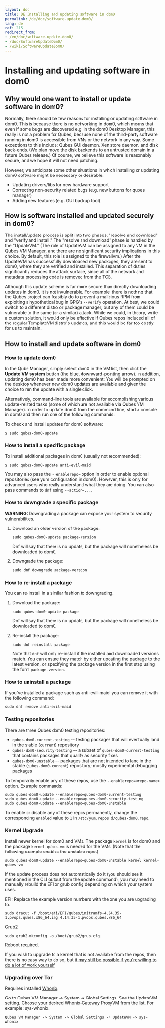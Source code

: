 ```yaml
---
layout: doc
title: DE Installing and updating software in dom0
permalink: /de/doc/software-update-dom0/
lang: de
ref: 215
redirect_from:
- /en/doc/software-update-dom0/
- /doc/SoftwareUpdateDom0/
- /wiki/SoftwareUpdateDom0/
---
```


Installing and updating software in dom0
========================================

Why would one want to install or update software in dom0?
---------------------------------------------------------

Normally, there should be few reasons for installing or updating software in dom0. This is because there is no networking in dom0, which means that even if some bugs are discovered e.g. in the dom0 Desktop Manager, this really is not a problem for Qubes, because none of the third-party software running in dom0 is accessible from VMs or the network in any way. Some exceptions to this include: Qubes GUI daemon, Xen store daemon, and disk back-ends. (We plan move the disk backends to an untrusted domain in a future Qubes release.) Of course, we believe this software is reasonably secure, and we hope it will not need patching.

However, we anticipate some other situations in which installing or updating dom0 software might be necessary or desirable:

-   Updating drivers/libs for new hardware support
-   Correcting non-security related bugs (e.g. new buttons for qubes manager)
-   Adding new features (e.g. GUI backup tool)

How is software installed and updated securely in dom0?
-------------------------------------------------------

The install/update process is split into two phases: "resolve and download" and "verify and install." The "resolve and download" phase is handled by the "UpdateVM." (The role of UpdateVM can be assigned to any VM in the Qubes VM Manager, and there are no significant security implications in this choice. By default, this role is assigned to the firewallvm.) After the UpdateVM has successfully downloaded new packages, they are sent to dom0, where they are verified and installed. This separation of duties significantly reduces the attack surface, since all of the network and metadata processing code is removed from the TCB.

Although this update scheme is far more secure than directly downloading updates in dom0, it is not invulnerable. For example, there is nothing that the Qubes project can feasibly do to prevent a malicious RPM from exploiting a hypothetical bug in GPG's `--verify` operation. At best, we could switch to a different distro or package manager, but any of them could be vulnerable to the same (or a similar) attack. While we could, in theory, write a custom solution, it would only be effective if Qubes repos included all of the regular TemplateVM distro's updates, and this would be far too costly for us to maintain.

How to install and update software in dom0
------------------------------------------

### How to update dom0

In the Qube Manager, simply select dom0 in the VM list, then click the **Update VM system** button (the blue, downward-pointing arrow). In addition, updating dom0 has been made more convenient: You will be prompted on the desktop whenever new dom0 updates are available and given the choice to run the update with a single click.

Alternatively, command-line tools are available for accomplishing various update-related tasks (some of which are not available via Qubes VM Manager). In order to update dom0 from the command line, start a console in dom0 and then run one of the following commands:

To check and install updates for dom0 software:

    $ sudo qubes-dom0-update

### How to install a specific package

To install additional packages in dom0 (usually not recommended):

    $ sudo qubes-dom0-update anti-evil-maid

You may also pass the `--enablerepo=` option in order to enable optional repositories (see yum configuration in dom0). However, this is only for advanced users who really understand what they are doing.
You can also pass commands to `dnf` using `--action=...`.

### How to downgrade a specific package

**WARNING:** Downgrading a package can expose your system to security vulnerabilities.

1.  Download an older version of the package:

    ~~~
    sudo qubes-dom0-update package-version
    ~~~

    Dnf will say that there is no update, but the package will nonetheless be downloaded to dom0.

2.  Downgrade the package:

    ~~~
    sudo dnf downgrade package-version
    ~~~

### How to re-install a package

You can re-install in a similar fashion to downgrading.

1.  Download the package:

    ~~~
    sudo qubes-dom0-update package
    ~~~

    Dnf will say that there is no update, but the package will nonetheless be downloaded to dom0.

2.  Re-install the package:

    ~~~
    sudo dnf reinstall package
    ~~~

    Note that `dnf` will only re-install if the installed and downloaded versions match. You can ensure they match by either updating the package to the latest version, or specifying the package version in the first step using the form `package-version`.

### How to uninstall a package

If you've installed a package such as anti-evil-maid, you can remove it with the following command:

    sudo dnf remove anti-evil-maid
    
### Testing repositories

There are three Qubes dom0 testing repositories:

* `qubes-dom0-current-testing` -- testing packages that will eventually land in the stable
  (`current`) repository
* `qubes-dom0-security-testing` -- a subset of `qubes-dom0-current-testing` that contains packages
  that qualify as security fixes
* `qubes-dom0-unstable` -- packages that are not intended to land in the stable (`qubes-dom0-current`)
  repository; mostly experimental debugging packages

To temporarily enable any of these repos, use the `--enablerepo=<repo-name>`
option. Example commands:

~~~
sudo qubes-dom0-update --enablerepo=qubes-dom0-current-testing
sudo qubes-dom0-update --enablerepo=qubes-dom0-security-testing
sudo qubes-dom0-update --enablerepo=qubes-dom0-unstable
~~~

To enable or disable any of these repos permanently, change the corresponding `enabled` value to `1` in
`/etc/yum.repos.d/qubes-dom0.repo`.

### Kernel Upgrade ###

Install newer kernel for dom0 and VMs. The package `kernel` is for dom0 and the package `kernel-qubes-vm`
is needed for the VMs. (Note that the following example enables the unstable repo.)

~~~
sudo qubes-dom0-update --enablerepo=qubes-dom0-unstable kernel kernel-qubes-vm
~~~

If the update process does not automatically do it (you should see it mentioned in the CLI output
from the update command), you may need to manually rebuild the EFI or grub config depending on which
your system uses.

EFI: Replace the example version numbers with the one you are upgrading to.
~~~
sudo dracut -f /boot/efi/EFI/qubes/initramfs-4.14.35-1.pvops.qubes.x86_64.img 4.14.35-1.pvops.qubes.x86_64
~~~

Grub2
~~~
sudo grub2-mkconfig -o /boot/grub2/grub.cfg
~~~

Reboot required.

If you wish to upgrade to a kernel that is not available from the repos, then
there is no easy way to do so, but [it may still be possible if you're willing
to do a lot of work yourself](https://groups.google.com/d/msg/qubes-users/m8sWoyV58_E/HYdReRIYBAAJ).

### Upgrading over Tor ###

Requires installed [Whonix](/doc/privacy/whonix/).

Go to Qubes VM Manager -> System -> Global Settings. See the UpdateVM setting. Choose your desired Whonix-Gateway ProxyVM from the list. For example: sys-whonix.

    Qubes VM Manager -> System -> Global Settings -> UpdateVM -> sys-whonix

